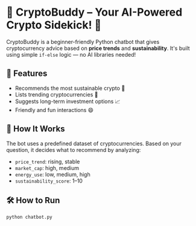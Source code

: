 # 🤖 CryptoBuddy – Your AI-Powered Crypto Sidekick! 🚀

CryptoBuddy is a beginner-friendly Python chatbot that gives cryptocurrency advice based on **price trends** and **sustainability**. It's built using simple `if-else` logic — no AI libraries needed!

## 🌟 Features

- Recommends the most sustainable crypto 🌿
- Lists trending cryptocurrencies 🚀
- Suggests long-term investment options 📈
- Friendly and fun interactions 😄

## 🧠 How It Works

The bot uses a predefined dataset of cryptocurrencies. Based on your question, it decides what to recommend by analyzing:

- `price_trend`: rising, stable
- `market_cap`: high, medium
- `energy_use`: low, medium, high
- `sustainability_score`: 1–10

## 🛠️ How to Run

```bash
python chatbot.py

